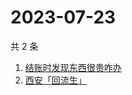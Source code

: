 # 2023-07-23

共 2 条

<!-- BEGIN ZHIHUSEARCH -->
<!-- 最后更新时间 Sun Jul 23 2023 00:13:23 GMT+0800 (China Standard Time) -->
1. [结账时发现东西很贵咋办](https://www.zhihu.com/search?q=结账时发现东西很贵咋办)
1. [西安「回流生」](https://www.zhihu.com/search?q=西安「回流生」)
<!-- END ZHIHUSEARCH -->

